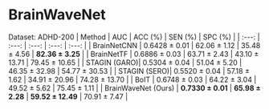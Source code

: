 # BrainWaveNet

Dataset: ADHD-200
| Method | AUC | ACC (%) | SEN (%) | SPC (%) |
| :---: | :---: | :---: | :---: | :---: |
| BrainNetCNN  | 0.6428 ± 0.01 | 62.06 ± 1.12 | 35.48 ± 4.56 | **82.36 ± 3.25** |
| BrainNetTF   | 0.6886 ± 0.03 | 63.71 ± 2.43 | 43.10 ± 13.71 | 79.45 ± 10.65 |
| STAGIN (GARO)| 0.5304 ± 0.04 | 51.04 ± 5.20 | 46.35 ± 32.98 | 54.77 ± 30.53 |
| STAGIN (SERO)| 0.5520 ± 0.04 | 57.18 ± 1.62 | 34.91 ± 20.96 | 74.28 ± 13.70 |
| BoIT         | 0.6748 ± 0.03 | 64.22 ± 3.04 | 49.52 ± 5.62 | 75.45 ± 1.11 |
| BrainWaveNet (Ours) | **0.7330 ± 0.01** | **65.98 ± 2.28** | **59.52 ± 12.49** | 70.91 ± 7.47 |
